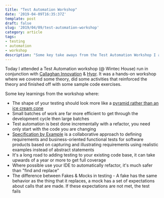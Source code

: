 ```yaml
---
title: "Test Automation Workshop"
date: '2019-04-09T16:35:37Z'
template: post
draft: false
slug: '2019/04/09/test-automation-workshop'
category: article
tags:
- testing
- automation
- workshop
description: "Some key take aways from the Test Automation Workshop I attended"
--- 
```


Today I attended a Test Automation workshop (@ Wintec House) run in conjunction with [Callaghan Innovation](https://www.callaghaninnovation.govt.nz/) & [Hypr](https://www.hypr.nz/). It was a hands-on workshop where we covered some theory, did some activities that reinforced the theory and finished off with some sample code exercises.

Some key learnings from the workshop where:

- The shape of your testing should look more like a [pyramid rather than an ice cream cone](https://watirmelon.blog/testing-pyramids/)
- Small batches of work are far more efficient to get through the development cycle then large batches
- Test automation is best done incrementally with a refactor, you need only start with the code you are changing
- [Specification by Example](https://gojko.net/books/specification-by-example/) is a collaborative approach to defining requirements and business-oriented functional tests for software products based on capturing and illustrating requirements using realistic examples instead of abstract statements
- It's a long road to adding testing to your existing code base, it can take upwards of a year or more to get full coverage
- Where possible use your IDE to automatically refactor, it's much safer than "find and replace"
- The difference between Fakes & Mocks in testing - A fake has the same behavior as the thing that it replaces, a mock has a set of expectations about calls that are made. If these expectations are not met, the test fails